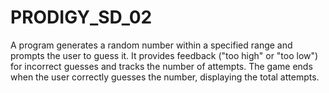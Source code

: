 # PRODIGY_SD_02
A program generates a random number within a specified range and prompts the user to guess it. It provides feedback ("too high" or "too low") for incorrect guesses and tracks the number of attempts. The game ends when the user correctly guesses the number, displaying the total attempts.
